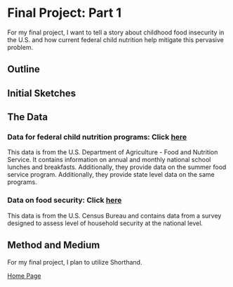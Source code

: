 # Final Project: Part 1
For my final project, I want to tell a story about childhood food insecurity in the U.S. and how current federal child nutrition help mitigate this pervasive problem.

## Outline


## Initial Sketches 

## The Data
  ### Data for federal child nutrition programs: Click [here](https://www.fns.usda.gov/pd/child-nutrition-tables)
  This data is from the U.S. Department of Agriculture - Food and Nutrition Service. It contains information on annual and monthly national school lunches and breakfasts. Additionally, they provide data on the summer food service program. Additionally, they provide state level data on the same programs.
  ### Data on food security: Click [here](https://www.census.gov/data/datasets/time-series/demo/cps/cps-supp_cps-repwgt/cps-food-security.html#cpssupps)
  This data is from the U.S. Census Bureau and contains data from a survey designed to assess level of household security at the national level. 

## Method and Medium
  For my final project, I plan to utilize Shorthand.

[Home Page]( https://cblue19.github.io/Casaus-Portfolio/)

